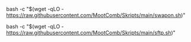 bash -c "$(wget -qLO - https://raw.githubusercontent.com/MootComb/Skripts/main/swapon.sh)"

bash -c "$(wget -qLO - https://raw.githubusercontent.com/MootComb/Skripts/main/sftp.sh)"
